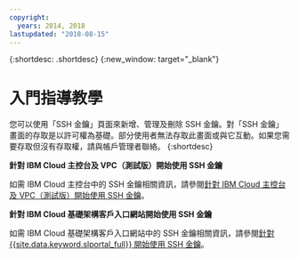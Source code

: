 ```yaml
---
copyright:
  years: 2014, 2018
lastupdated: "2018-08-15"
---
```


{:shortdesc: .shortdesc}
{:new_window: target="_blank"}

# 入門指導教學

您可以使用「SSH 金鑰」頁面來新增、管理及刪除 SSH 金鑰。對「SSH 金鑰」畫面的存取是以許可權為基礎。部分使用者無法存取此畫面或與它互動。如果您需要存取但沒有存取權，請與帳戶管理者聯絡。
{:shortdesc}

**針對 IBM Cloud 主控台及 VPC（測試版）開始使用 SSH 金鑰**

如需 IBM Cloud 主控台中的 SSH 金鑰相關資訊，請參閱[針對 IBM Cloud 主控台及 VPC（測試版）開始使用 SSH 金鑰](ssh-get-started-cloud-console.html)。

**針對 IBM Cloud 基礎架構客戶入口網站開始使用 SSH 金鑰**

如需 IBM Cloud 基礎架構客戶入口網站中的 SSH 金鑰相關資訊，請參閱[針對 {{site.data.keyword.slportal_full}} 開始使用 SSH 金鑰](ssh-get-started-customer-portal.html)。
